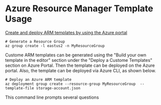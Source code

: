# Azure Resource Manager Template Usage

[Create and deploy ARM templates by using the Azure portal](https://learn.microsoft.com/en-us/azure/azure-resource-manager/templates/quickstart-create-templates-use-the-portal)


```
# Generate a Resource Group
az group create -l eastus2 -n MyResourceGroup
```

Custome ARM templates can be generated using the "Build your own template in the editor" section under the "Deploy a Custome Templates" section on Azure Portal. Then the template can be deployed on the Azure portal. Also, the template can be deployed via Azure CLI, as shown below.

```
# Deploy an Azure ARM template
az deployment group create --resource-group MyResourceGroup  --template-file storage-account.json
```

This command line prompts several questions 

